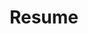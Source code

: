 ---
title: Resume
layout: cv
actions:
  - label: "Download as PDF"
    icon: pdf
    url: "/pdf-asset/MehulGupta_Resume_Pdf.pdf"
---